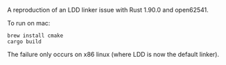 A reproduction of an LDD linker issue with Rust 1.90.0 and open62541.

To run on mac:
```
brew install cmake
cargo build
```

The failure only occurs on x86 linux (where LDD is now the default linker).

